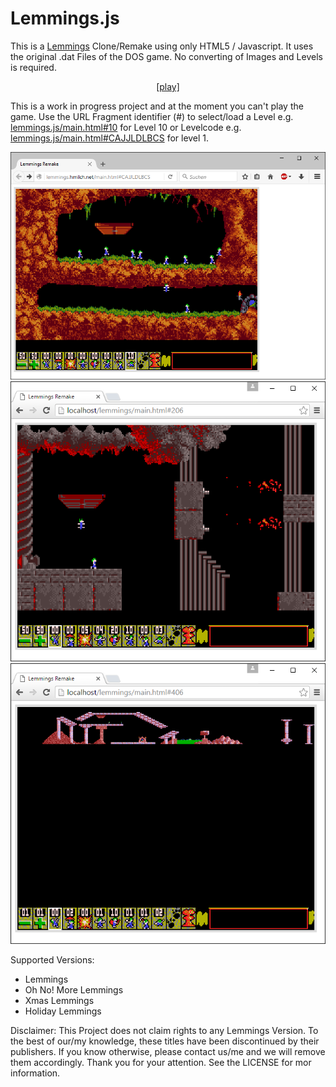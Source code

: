 # Lemmings.js
This is a [Lemmings](https://en.wikipedia.org/wiki/Lemmings_%28video_game%29) Clone/Remake using only HTML5 / Javascript. It uses the original .dat Files of the DOS game. No converting of Images and Levels is required.

<div style="text-align:center">
<a href="http://lemmings.hmilch.net/">[play]</a>
</div>

This is a work in progress project and at the moment you can't play the game. Use the URL Fragment identifier (#) to select/load a Level e.g. [lemmings.js/main.html#10](http://lemmings.hmilch.net/release.html#10) for Level 10 or Levelcode e.g. [lemmings.js/main.html#CAJJLDLBCS](http://lemmings.hmilch.net/release.html#CAJJLDLBCS) for level 1.

![example1](docu/2016_03_03.png)
![example1](docu/2016_03_01.png)
![example1](docu/2016_03_01_zoom.png)


Supported Versions: 
- Lemmings
- Oh No! More Lemmings
- Xmas Lemmings
- Holiday Lemmings


Disclaimer: This Project does not claim rights to any Lemmings Version. To the best of our/my knowledge, these titles have been discontinued by their publishers. If you know otherwise, please contact us/me and we will remove them accordingly. Thank you for your attention. See the LICENSE for mor information.
